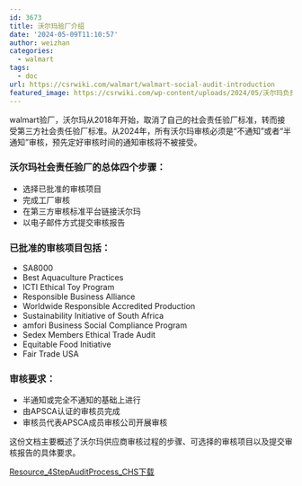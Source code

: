 ```yaml
---
id: 3673
title: 沃尔玛验厂介绍
date: '2024-05-09T11:10:57'
author: weizhan
categories:
  - walmart
tags:
  - doc
url: https://csrwiki.com/walmart/walmart-social-audit-introduction
featured_image: https://csrwiki.com/wp-content/uploads/2024/05/沃尔玛负责任采购验厂-e1724040874269.webp
---
```


walmart验厂，沃尔玛从2018年开始，取消了自己的社会责任验厂标准，转而接受第三方社会责任验厂标准。从2024年，所有沃尔玛审核必须是“不通知”或者“半通知”审核，预先定好审核时间的通知审核将不被接受。

### 沃尔玛社会责任验厂的总体四个步骤：

- 选择已批准的审核项目
- 完成工厂审核
- 在第三方审核标准平台链接沃尔玛
- 以电子邮件方式提交审核报告

### 已批准的审核项目包括：

- SA8000
- Best Aquaculture Practices
- ICTI Ethical Toy Program
- Responsible Business Alliance
- Worldwide Responsible Accredited Production
- Sustainability Initiative of South Africa
- amfori Business Social Compliance Program
- Sedex Members Ethical Trade Audit
- Equitable Food Initiative
- Fair Trade USA

### 审核要求：

- 半通知或完全不通知的基础上进行
- 由APSCA认证的审核员完成
- 审核员代表APSCA成员审核公司开展审核

这份文档主要概述了沃尔玛供应商审核过程的步骤、可选择的审核项目以及提交审核报告的具体要求。

[Resource\_4StepAuditProcess\_CHS](https://csrwiki.com/wp-content/uploads/2024/05/Resource_4StepAuditProcess_CHS.pdf)[下载](https://csrwiki.com/wp-content/uploads/2024/05/Resource_4StepAuditProcess_CHS.pdf)
